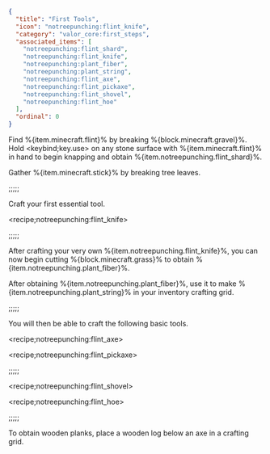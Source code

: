 ```json
{
  "title": "First Tools",
  "icon": "notreepunching:flint_knife",
  "category": "valor_core:first_steps",
  "associated_items": [
    "notreepunching:flint_shard",
    "notreepunching:flint_knife",
    "notreepunching:plant_fiber",
    "notreepunching:plant_string",
    "notreepunching:flint_axe",
    "notreepunching:flint_pickaxe",
    "notreepunching:flint_shovel",
    "notreepunching:flint_hoe"
  ],
  "ordinal": 0
}
```

Find %{item.minecraft.flint}% by breaking %{block.minecraft.gravel}%. Hold <keybind;key.use> on any stone surface with %{item.minecraft.flint}% in hand to begin knapping and obtain %{item.notreepunching.flint_shard}%.

Gather %{item.minecraft.stick}% by breaking tree leaves.

;;;;;

Craft your first essential tool.

<recipe;notreepunching:flint_knife>

;;;;;

After crafting your very own %{item.notreepunching.flint_knife}%, you can now begin cutting %{block.minecraft.grass}% to obtain %{item.notreepunching.plant_fiber}%.

After obtaining %{item.notreepunching.plant_fiber}%, use it to make %{item.notreepunching.plant_string}% in your inventory crafting grid.

;;;;;

You will then be able to craft the following basic tools.

<recipe;notreepunching:flint_axe>

<recipe;notreepunching:flint_pickaxe>

;;;;;

<recipe;notreepunching:flint_shovel>

<recipe;notreepunching:flint_hoe>

;;;;;

To obtain wooden planks, place a wooden log below an axe in a crafting grid.